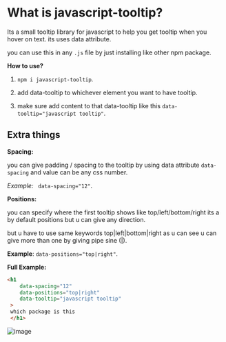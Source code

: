 # What is javascript-tooltip?

Its a small tooltip library for javascript to help you get tooltip when you hover on text. its uses data attribute.

you can use this in any `.js` file by just installing like other npm package.

**How to use?**

1. `npm i javascript-tooltip`.  

2. add data-tooltip to whichever element you want to have tooltip.

3. make sure add content to that data-tooltip like this `data-tooltip="javascript tooltip"`.  



## Extra things
**Spacing:**

you can give padding / spacing to the tooltip by using data attribute `data-spacing` and value can be any css number.  

*Example:* ` data-spacing="12"`.  

**Positions:**

you can specify where the first tooltip shows like top/left/bottom/right its a by default positions but u can give any direction.  

but u have to use same keywords top|left|bottom|right as u can see u can give more than one by giving pipe sine (|).  

**Example**: `data-positions="top|right"`.  

**Full Example:**
```html 
<h1
    data-spacing="12"
    data-positions="top|right"
    data-tooltip="javascript tooltip"
 >
 which package is this
 </h1>
 ```
 
 ![image](https://user-images.githubusercontent.com/32466796/194895381-4f6c17a3-d890-4a5e-9f48-f6ca24c2ea64.png)
